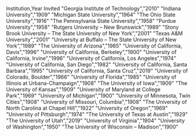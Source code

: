 Institution,Year Invited
"Georgia Institute of Technology","2010"
"Indiana University","1909"
"Michigan State University","1964"
"The Ohio State University","1916"
"The Pennsylvania State University","1958"
"Purdue University","1958"
"Rutgers University – New Brunswick","1989"
"Stony Brook University – The State University of New York","2001" 
"Texas A&M University","2001"
"University at Buffalo – The State University of New York","1989" 
"The University of Arizona","1985"
"University of California, Davis","1996"
"University of California, Berkeley","1900"
"University of California, Irvine","1996"
"University of California, Los Angeles","1974" 
"University of California, San Diego","1982"
"University of California, Santa Barbara","1995" 
"University of California, Santa Cruz","2019"
"University of Colorado, Boulder","1966"
"University of Florida","1985"
"University of Illinois at Urbana-Champaign","1908" 
"The University of Iowa","1909"
"The University of Kansas","1909"
"University of Maryland at College Park","1969" 
"University of Michigan","1900"
"University of Minnesota, Twin Cities","1908" 
"University of Missouri, Columbia","1908"
"The University of North Carolina at Chapel Hill","1922" 
"University of Oregon","1969"
"University of Pittsburgh","1974"
"The University of Texas at Austin","1929"
"The University of Utah","2019"
"University of Virginia","1904"
"University of Washington","1950"
"The University of Wisconsin – Madison","1900"